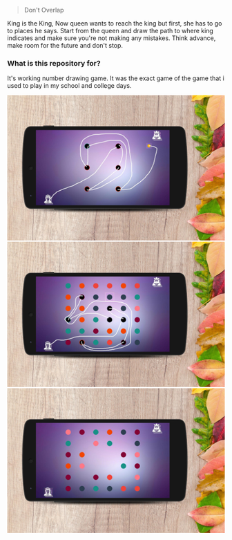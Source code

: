> Don't Overlap

King is the King, Now queen wants to reach the king but first, she has to go to places he says. Start from the queen and draw the path to where king indicates and make sure you're not making any mistakes. Think advance, make room for the future and don't stop.

### What is this repository for? ###
It's working number drawing game. It was the exact game of the game that i used to play in my school and college days.

![Alt text](/Static/DontOverlap1.jpg?raw=true "Dont Overlap")
![Alt text](/Static/DontOverlap2.jpg?raw=true "Dont Overlap")
![Alt text](/Static/DontOverlap3.jpg?raw=true "Dont Overlap")

